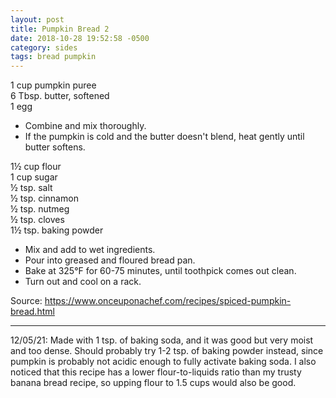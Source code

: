 ```yaml
---
layout: post
title: Pumpkin Bread 2
date: 2018-10-28 19:52:58 -0500
category: sides
tags: bread pumpkin
---
```

1 cup pumpkin puree  
6 Tbsp. butter, softened  
1 egg  
* Combine and mix thoroughly.
* If the pumpkin is cold and the butter doesn't blend, heat gently until butter softens.

  
1½ cup flour  
1 cup sugar  
½ tsp. salt  
½ tsp. cinnamon  
½ tsp. nutmeg  
½ tsp. cloves  
1½ tsp. baking powder
* Mix and add to wet ingredients.
* Pour into greased and floured bread pan.
* Bake at 325°F for 60-75 minutes, until toothpick comes out clean.
* Turn out and cool on a rack.

Source: <https://www.onceuponachef.com/recipes/spiced-pumpkin-bread.html>

---
12/05/21: Made with 1 tsp. of baking soda, and it was good but very moist and too
dense. Should probably try 1-2 tsp. of baking powder instead, since pumpkin is
probably not acidic enough to fully activate baking soda. I also noticed that this
recipe has a lower flour-to-liquids ratio than my trusty banana bread recipe, so
upping flour to 1.5 cups would also be good.
